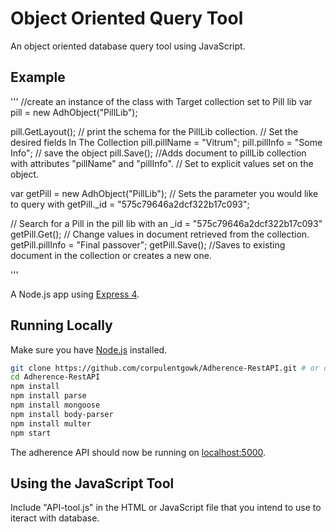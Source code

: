 # Object Oriented Query Tool
An object oriented database query tool using JavaScript. 
## Example

'''
  //create an instance of the class with Target collection set to Pill lib
  var pill = new AdhObject("PillLib");
 
  pill.GetLayout();  // print the schema for the PillLib collection.
  // Set the desired fields In The Collection
  pill.pillName = "Vitrum";
  pill.pillInfo = "Some Info";
  // save the object
  pill.Save(); //Adds document to pillLib collection with attributes "pillName" and "pillInfo". 
                // Set to explicit values set on the object.
               
  var getPill = new AdhObject("PillLib");
  // Sets the parameter you would like to query with
  getPill._id = "575c79646a2dcf322b17c093";
  
  // Search for a Pill in the pill lib with an _id = "575c79646a2dcf322b17c093"
  getPill.Get();
  // Change values in document retrieved from the collection. 
  getPill.pillInfo = "Final passover";
  getPill.Save(); //Saves to existing document in the collection or creates a new one. 
  
'''

A Node.js app using [Express 4](http://expressjs.com/).
## Running Locally

Make sure you have [Node.js](http://nodejs.org/) installed.

```sh
git clone https://github.com/corpulentgowk/Adherence-RestAPI.git # or clone your own fork
cd Adherence-RestAPI
npm install
npm install parse
npm install mongoose
npm install body-parser
npm install multer
npm start
```

The adherence API should now be running on [localhost:5000](http://localhost:5000/).

## Using the JavaScript Tool

Include "API-tool.js" in the HTML or JavaScript file that you intend to use to iteract with database. 
